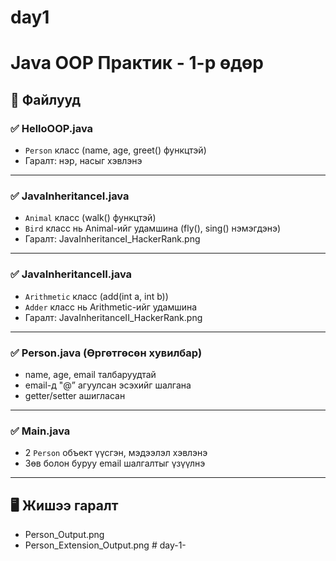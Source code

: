 # day1

# Java OOP Практик - 1-р өдөр

## 📁 Файлууд

### ✅ HelloOOP.java

- `Person` класс (name, age, greet() функцтэй)
- Гаралт: нэр, насыг хэвлэнэ

---

### ✅ JavaInheritanceI.java

- `Animal` класс (walk() функцтэй)
- `Bird` класс нь Animal-ийг удамшина (fly(), sing() нэмэгдэнэ)
- Гаралт: JavaInheritanceI_HackerRank.png

---

### ✅ JavaInheritanceII.java

- `Arithmetic` класс (add(int a, int b))
- `Adder` класс нь Arithmetic-ийг удамшина
- Гаралт: JavaInheritanceII_HackerRank.png

---

### ✅ Person.java (Өргөтгөсөн хувилбар)

- name, age, email талбаруудтай
- email-д "@” агуулсан эсэхийг шалгана
- getter/setter ашигласан

---

### ✅ Main.java

- 2 `Person` объект үүсгэн, мэдээлэл хэвлэнэ
- Зөв болон буруу email шалгалтыг үзүүлнэ

---

## 🖥️ Жишээ гаралт

- Person_Output.png
- Person_Extension_Output.png
#   d a y - 1 -  
 